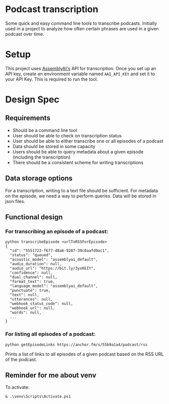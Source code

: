 # Podcast transcription
Some quick and easy command line tools to transcribe podcasts. Initially used in a project to analyze how often certain phrases are used in a given podcast over time.

# Setup
This project uses [AssemblyAI's](https://www.assemblyai.com/docs) API for transcription. Once you set up an API key, create an environment variable named `AAI_API_KEY` and set it to your API Key. This is required to run the tool.

# Design Spec
## Requirements
* Should be a command line tool
* User should be able to check on transcription status
* User should be able to either transcribe one or all episodes of a podcast
* Data should be stored in some capacity
* Users should be able to query metadata about a given episode (including the transcription)
* There should be a consistent scheme for writing transcriptions
## Data storage options
For a transcription, writing to a text file should be sufficient. For metadata on the episode, we need a way to perform queries. Data will be stored in json files.

## Functional design
### For transcribing an episode of a podcast:
```
python transcribeEpisode <urlToRSSForEpisode>
{
  "id": "5551722-f677-48a6-9287-39c0aafd9ac1",
  "status": "queued",
  "acoustic_model": "assemblyai_default",
  "audio_duration": null,
  "audio_url": "https://bit.ly/3yxKEIY",
  "confidence": null,
  "dual_channel": null,
  "format_text": true,
  "language_model": "assemblyai_default",
  "punctuate": true,
  "text": null,
  "utterances": null,
  "webhook_status_code": null,
  "webhook_url": null,
  "words": null,
  ...
}
```
### For listing all episodes of a podcast:
```
python getEpisodeLinks https://anchor.fm/s/55b9a1a4/podcast/rss
```
Prints a list of links to all episodes of a given podcast based on the RSS URL of the podcast.


## Reminder for me about venv
To activate:
```
& .\venv\Scripts\Activate.ps1
```